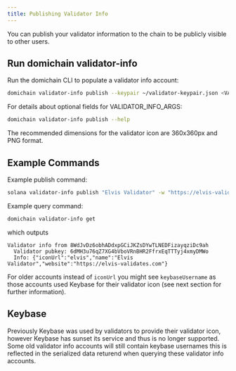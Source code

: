 ```yaml
---
title: Publishing Validator Info
---
```


You can publish your validator information to the chain to be publicly visible to other users.

## Run domichain validator-info

Run the domichain CLI to populate a validator info account:

```bash
domichain validator-info publish --keypair ~/validator-keypair.json <VALIDATOR_INFO_ARGS> <VALIDATOR_NAME>
```

For details about optional fields for VALIDATOR_INFO_ARGS:

```bash
domichain validator-info publish --help
```

The recommended dimensions for the validator icon are 360x360px and PNG format.

## Example Commands

Example publish command:

```bash
solana validator-info publish "Elvis Validator" -w "https://elvis-validates.com" -i "https://elvis-validates.com/my-icon.png"
```

Example query command:

```bash
domichain validator-info get
```

which outputs

```text
Validator info from 8WdJvDz6obhADdxpGCiJKZsDYwTLNEDFizayqziDc9ah
  Validator pubkey: 6dMH3u76qZ7XG4bVboVRnBHR2FfrxEqTTTyj4xmyDMWo
  Info: {"iconUrl":"elvis","name":"Elvis Validator","website":"https://elvis-validates.com"}
```

For older accounts instead of `iconUrl` you might see `keybaseUsername` as those accounts used Keybase for their validator icon (see next section for further information).

## Keybase

Previously Keybase was used by validators to provide their validator icon, however Keybase has sunset its service and thus is no longer supported. Some old validator info accounts will still contain keybase usernames this is reflected in the serialized data returend when querying these validator info accounts.
